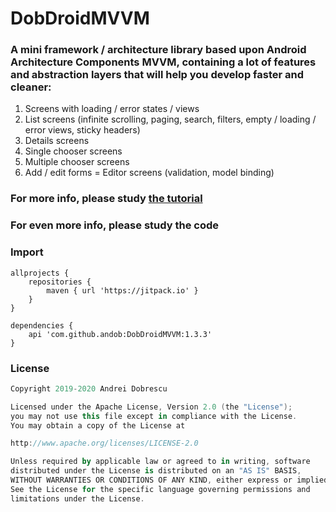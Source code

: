 # DobDroidMVVM

### A mini framework / architecture library based upon Android Architecture Components MVVM, containing a lot of features and abstraction layers that will help you develop faster and cleaner:

1. Screens with loading / error states / views
2. List screens (infinite scrolling, paging, search, filters, empty / loading / error views, sticky headers)
3. Details screens
4. Single chooser screens
5. Multiple chooser screens
6. Add / edit forms = Editor screens (validation, model binding)

### For more info, please study [the tutorial](https://github.com/andob/DobDroidMVVM/blob/master/tutorial/intro.md)

### For even more info, please study the code

### Import

```
allprojects {
    repositories {
        maven { url 'https://jitpack.io' }
    }
}
```
```
dependencies {
    api 'com.github.andob:DobDroidMVVM:1.3.3'
}
```

### License

```kotlin
Copyright 2019-2020 Andrei Dobrescu

Licensed under the Apache License, Version 2.0 (the "License");
you may not use this file except in compliance with the License.
You may obtain a copy of the License at

http://www.apache.org/licenses/LICENSE-2.0

Unless required by applicable law or agreed to in writing, software
distributed under the License is distributed on an "AS IS" BASIS,
WITHOUT WARRANTIES OR CONDITIONS OF ANY KIND, either express or implied.
See the License for the specific language governing permissions and
limitations under the License.
```
